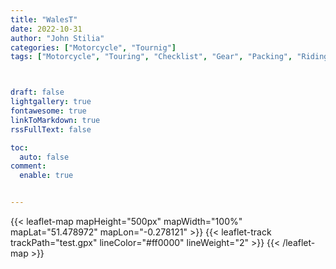 ```yaml
---
title: "WalesT"
date: 2022-10-31
author: "John Stilia"
categories: ["Motorcycle", "Tournig"]
tags: ["Motorcycle", "Touring", "Checklist", "Gear", "Packing", "Riding", "Tips", "Travel", "Trip"]



draft: false
lightgallery: true
fontawesome: true
linkToMarkdown: true
rssFullText: false

toc:
  auto: false
comment:
  enable: true


---
```

<!--
<style>
img {
    box-shadow: inset 10px 10px 60px #fff;
    -moz-border-radius:25px;
    border-radius:10px;
}
</style> -->





{{< leaflet-map mapHeight="500px" mapWidth="100%" mapLat="51.478972" mapLon="-0.278121" >}}
    {{< leaflet-track trackPath="test.gpx" lineColor="#ff0000" lineWeight="2" >}}
{{< /leaflet-map >}}